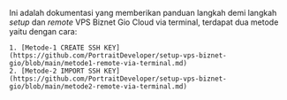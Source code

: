 Ini adalah dokumentasi yang memberikan panduan langkah demi langkah _setup_ dan _remote_ VPS Biznet Gio Cloud via terminal, terdapat dua metode yaitu dengan cara:

    1. [Metode-1 CREATE SSH KEY](https://github.com/PortraitDeveloper/setup-vps-biznet-gio/blob/main/metode1-remote-via-terminal.md)
    2. [Metode-2 IMPORT SSH KEY](https://github.com/PortraitDeveloper/setup-vps-biznet-gio/blob/main/metode2-remote-via-terminal.md)
